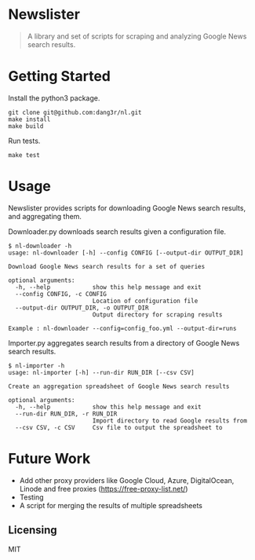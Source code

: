 # Newslister

> A library and set of scripts for scraping and analyzing Google News search results.


# Getting Started

Install the python3 package.

```shell
git clone git@github.com:dang3r/nl.git
make install
make build
```

Run tests.

```shell
make test
```

# Usage

Newslister provides scripts for downloading Google News search results, and
aggregating them.

Downloader.py downloads search results given a configuration file.

```shell
$ nl-downloader -h
usage: nl-downloader [-h] --config CONFIG [--output-dir OUTPUT_DIR]

Download Google News search results for a set of queries

optional arguments:
  -h, --help            show this help message and exit
  --config CONFIG, -c CONFIG
                        Location of configuration file
  --output-dir OUTPUT_DIR, -o OUTPUT_DIR
                        Output directory for scraping results

Example : nl-downloader --config=config_foo.yml --output-dir=runs
```

Importer.py aggregates search results from a directory of Google News search
results.

```shell
$ nl-importer -h
usage: nl-importer [-h] --run-dir RUN_DIR [--csv CSV]

Create an aggregation spreadsheet of Google News search results

optional arguments:
  -h, --help            show this help message and exit
  --run-dir RUN_DIR, -r RUN_DIR
                        Import directory to read Google results from
  --csv CSV, -c CSV     Csv file to output the spreadsheet to
```

# Future Work

- Add other proxy providers like Google Cloud, Azure, DigitalOcean, Linode and
  free proxies (https://free-proxy-list.net/)
- Testing
- A script for merging the results of multiple spreadsheets


## Licensing

MIT
